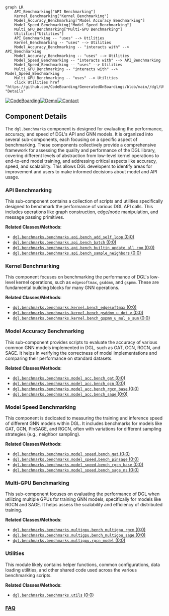 ```mermaid
graph LR
    API_Benchmarking["API Benchmarking"]
    Kernel_Benchmarking["Kernel Benchmarking"]
    Model_Accuracy_Benchmarking["Model Accuracy Benchmarking"]
    Model_Speed_Benchmarking["Model Speed Benchmarking"]
    Multi_GPU_Benchmarking["Multi-GPU Benchmarking"]
    Utilities["Utilities"]
    API_Benchmarking -- "uses" --> Utilities
    Kernel_Benchmarking -- "uses" --> Utilities
    Model_Accuracy_Benchmarking -- "interacts with" --> API_Benchmarking
    Model_Accuracy_Benchmarking -- "uses" --> Utilities
    Model_Speed_Benchmarking -- "interacts with" --> API_Benchmarking
    Model_Speed_Benchmarking -- "uses" --> Utilities
    Multi_GPU_Benchmarking -- "interacts with" --> Model_Speed_Benchmarking
    Multi_GPU_Benchmarking -- "uses" --> Utilities
    click Utilities href "https://github.com/CodeBoarding/GeneratedOnBoardings/blob/main//dgl/Utilities.md" "Details"
```
[![CodeBoarding](https://img.shields.io/badge/Generated%20by-CodeBoarding-9cf?style=flat-square)](https://github.com/CodeBoarding/GeneratedOnBoardings)[![Demo](https://img.shields.io/badge/Try%20our-Demo-blue?style=flat-square)](https://www.codeboarding.org/demo)[![Contact](https://img.shields.io/badge/Contact%20us%20-%20contact@codeboarding.org-lightgrey?style=flat-square)](mailto:contact@codeboarding.org)

## Component Details

The `dgl.benchmarks` component is designed for evaluating the performance, accuracy, and speed of DGL's API and GNN models. It is organized into several sub-components, each focusing on a specific aspect of benchmarking. These components collectively provide a comprehensive framework for assessing the quality and performance of the DGL library, covering different levels of abstraction from low-level kernel operations to end-to-end model training, and addressing critical aspects like accuracy, speed, and scalability. This allows DGL developers to identify areas for improvement and users to make informed decisions about model and API usage.

### API Benchmarking
This sub-component contains a collection of scripts and utilities specifically designed to benchmark the performance of various DGL API calls. This includes operations like graph construction, edge/node manipulation, and message passing primitives.


**Related Classes/Methods**:

- <a href="https://github.com/dmlc/dgl/blob/master/benchmarks/benchmarks/api/bench_add_self_loop.py#L0-L0" target="_blank" rel="noopener noreferrer">`dgl.benchmarks.benchmarks.api.bench_add_self_loop` (0:0)</a>
- <a href="https://github.com/dmlc/dgl/blob/master/benchmarks/benchmarks/api/bench_batch.py#L0-L0" target="_blank" rel="noopener noreferrer">`dgl.benchmarks.benchmarks.api.bench_batch` (0:0)</a>
- <a href="https://github.com/dmlc/dgl/blob/master/benchmarks/benchmarks/api/bench_builtin_update_all_coo.py#L0-L0" target="_blank" rel="noopener noreferrer">`dgl.benchmarks.benchmarks.api.bench_builtin_update_all_coo` (0:0)</a>
- <a href="https://github.com/dmlc/dgl/blob/master/benchmarks/benchmarks/api/bench_sample_neighbors.py#L0-L0" target="_blank" rel="noopener noreferrer">`dgl.benchmarks.benchmarks.api.bench_sample_neighbors` (0:0)</a>


### Kernel Benchmarking
This component focuses on benchmarking the performance of DGL's low-level kernel operations, such as `edgesoftmax`, `gsddmm`, and `gspmm`. These are fundamental building blocks for many GNN operations.


**Related Classes/Methods**:

- <a href="https://github.com/dmlc/dgl/blob/master/benchmarks/benchmarks/kernel/bench_edgesoftmax.py#L0-L0" target="_blank" rel="noopener noreferrer">`dgl.benchmarks.benchmarks.kernel.bench_edgesoftmax` (0:0)</a>
- <a href="https://github.com/dmlc/dgl/blob/master/benchmarks/benchmarks/kernel/bench_gsddmm_u_dot_v.py#L0-L0" target="_blank" rel="noopener noreferrer">`dgl.benchmarks.benchmarks.kernel.bench_gsddmm_u_dot_v` (0:0)</a>
- <a href="https://github.com/dmlc/dgl/blob/master/benchmarks/benchmarks/kernel/bench_gspmm_u_mul_e_sum.py#L0-L0" target="_blank" rel="noopener noreferrer">`dgl.benchmarks.benchmarks.kernel.bench_gspmm_u_mul_e_sum` (0:0)</a>


### Model Accuracy Benchmarking
This sub-component provides scripts to evaluate the accuracy of various common GNN models implemented in DGL, such as GAT, GCN, RGCN, and SAGE. It helps in verifying the correctness of model implementations and comparing their performance on standard datasets.


**Related Classes/Methods**:

- <a href="https://github.com/dmlc/dgl/blob/master/benchmarks/benchmarks/model_acc/bench_gat.py#L0-L0" target="_blank" rel="noopener noreferrer">`dgl.benchmarks.benchmarks.model_acc.bench_gat` (0:0)</a>
- <a href="https://github.com/dmlc/dgl/blob/master/benchmarks/benchmarks/model_acc/bench_gcn.py#L0-L0" target="_blank" rel="noopener noreferrer">`dgl.benchmarks.benchmarks.model_acc.bench_gcn` (0:0)</a>
- <a href="https://github.com/dmlc/dgl/blob/master/benchmarks/benchmarks/model_acc/bench_rgcn_base.py#L0-L0" target="_blank" rel="noopener noreferrer">`dgl.benchmarks.benchmarks.model_acc.bench_rgcn_base` (0:0)</a>
- <a href="https://github.com/dmlc/dgl/blob/master/benchmarks/benchmarks/model_acc/bench_sage.py#L0-L0" target="_blank" rel="noopener noreferrer">`dgl.benchmarks.benchmarks.model_acc.bench_sage` (0:0)</a>


### Model Speed Benchmarking
This component is dedicated to measuring the training and inference speed of different GNN models within DGL. It includes benchmarks for models like GAT, GCN, PinSAGE, and RGCN, often with variations for different sampling strategies (e.g., neighbor sampling).


**Related Classes/Methods**:

- <a href="https://github.com/dmlc/dgl/blob/master/benchmarks/benchmarks/model_speed/bench_gat.py#L0-L0" target="_blank" rel="noopener noreferrer">`dgl.benchmarks.benchmarks.model_speed.bench_gat` (0:0)</a>
- <a href="https://github.com/dmlc/dgl/blob/master/benchmarks/benchmarks/model_speed/bench_pinsage.py#L0-L0" target="_blank" rel="noopener noreferrer">`dgl.benchmarks.benchmarks.model_speed.bench_pinsage` (0:0)</a>
- <a href="https://github.com/dmlc/dgl/blob/master/benchmarks/benchmarks/model_speed/bench_rgcn_base.py#L0-L0" target="_blank" rel="noopener noreferrer">`dgl.benchmarks.benchmarks.model_speed.bench_rgcn_base` (0:0)</a>
- <a href="https://github.com/dmlc/dgl/blob/master/benchmarks/benchmarks/model_speed/bench_sage_ns.py#L0-L0" target="_blank" rel="noopener noreferrer">`dgl.benchmarks.benchmarks.model_speed.bench_sage_ns` (0:0)</a>


### Multi-GPU Benchmarking
This sub-component focuses on evaluating the performance of DGL when utilizing multiple GPUs for training GNN models, specifically for models like RGCN and SAGE. It helps assess the scalability and efficiency of distributed training.


**Related Classes/Methods**:

- <a href="https://github.com/dmlc/dgl/blob/master/benchmarks/benchmarks/multigpu/bench_multigpu_rgcn.py#L0-L0" target="_blank" rel="noopener noreferrer">`dgl.benchmarks.benchmarks.multigpu.bench_multigpu_rgcn` (0:0)</a>
- <a href="https://github.com/dmlc/dgl/blob/master/benchmarks/benchmarks/multigpu/bench_multigpu_sage.py#L0-L0" target="_blank" rel="noopener noreferrer">`dgl.benchmarks.benchmarks.multigpu.bench_multigpu_sage` (0:0)</a>
- <a href="https://github.com/dmlc/dgl/blob/master/benchmarks/benchmarks/multigpu/rgcn_model.py#L0-L0" target="_blank" rel="noopener noreferrer">`dgl.benchmarks.benchmarks.multigpu.rgcn_model` (0:0)</a>


### Utilities
This module likely contains helper functions, common configurations, data loading utilities, and other shared code used across the various benchmarking scripts.


**Related Classes/Methods**:

- <a href="https://github.com/dmlc/dgl/blob/master/benchmarks/benchmarks/utils.py#L0-L0" target="_blank" rel="noopener noreferrer">`dgl.benchmarks.benchmarks.utils` (0:0)</a>




### [FAQ](https://github.com/CodeBoarding/GeneratedOnBoardings/tree/main?tab=readme-ov-file#faq)